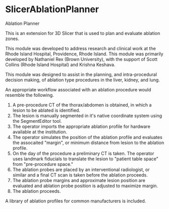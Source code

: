 # SlicerAblationPlanner

Ablation Planner

This is an extension for 3D Slicer that is used to plan and evaluate ablation zones. 

This module was developed to address research and clinical work at the Rhode Island Hospital, Providence, Rhode Island. This module was primarily developed by Nathaniel Rex (Brown University), with the support of Scott Collins (Rhode Island Hospital) and Krishna Keshava. 

This module was designed to assist in the planning, and intra-procedural decision making, of ablation type procedures in the liver, kidney, and lung. 

An appropriate workflow associated with an ablation procedure would resemble the following.

1. A pre-procedure CT of the thorax/abdomen is obtained, in which a lesion to be ablated is identified. 
2. The lesion is manually segmented in it's native coordinate system using the SegmentEditor tool. 
3. The operator imports the appropriate ablation profile for hardware available at the institution.
4. The operator simulates the position of the ablation profile and evaluates the assocaited "margin", or minimum distance from lesion to the ablation profile. 
5. On the day of the procedure a preliminary CT is taken. The operator uses landmark fiducials to translate the lesion to "patient table space" from "pre-procedure space."
6. The ablation probes are placed by an interventional radiologist, or similar and a final CT scan is taken before the ablation proceeds. 
7. The ablation probe margins and approximate lesion position are evaluated and ablation probe position is adjusted to maximize margin. 
8. The ablation proceeds. 

A library of ablation profiles for common manufacturers is included.
